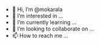 - 👋 Hi, I’m @mokarala
- 👀 I’m interested in ...
- 🌱 I’m currently learning ...
- 💞️ I’m looking to collaborate on ...
- 📫 How to reach me ...

<!---
mokarala/mokarala is a ✨ special ✨ repository because its `README.md` (this file) appears on your GitHub profile.
You can click the Preview link to take a look at your changes.
--->
